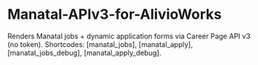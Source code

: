 # Manatal-APIv3-for-AlivioWorks
Renders Manatal jobs + dynamic application forms via Career Page API v3 (no token). Shortcodes: [manatal_jobs], [manatal_apply], [manatal_jobs_debug], [manatal_apply_debug].
